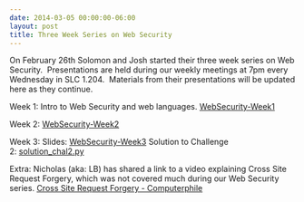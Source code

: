 ```yaml
---
date: 2014-03-05 00:00:00-06:00
layout: post
title: Three Week Series on Web Security
---
```


On February 26th Solomon and Josh started their three week series on Web Security.  Presentations are held during our weekly meetings at 7pm every Wednesday in SLC 1.204.  Materials from their presentations will be updated here as they continue.

Week 1: Intro to Web Security and web languages.
[WebSecurity-Week1](https://csg.utdallas.edu/wp-content/uploads/2014/03/WebSecurity-Week1.pptx)

Week 2:
[WebSecurity-Week2](https://csg.utdallas.edu/wp-content/uploads/2014/03/WebSecurity-Week2.pptx)

Week 3:
Slides: [WebSecurity-Week3](https://csg.utdallas.edu/wp-content/uploads/2014/03/WebSecurity-Week3.pptx)
Solution to Challenge 2: [solution\_chal2.py](https://csg.utdallas.edu/wp-content/uploads/2014/03/solution_chal2.py_.zip)

Extra: Nicholas (aka: LB) has shared a link to a video explaining Cross Site Request Forgery, which was not covered much during our Web Security series. [Cross Site Request Forgery - Computerphile](https://www.youtube.com/watch?v=vRBihr41JTo)
